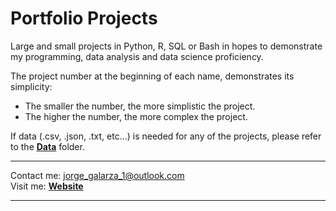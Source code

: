 # Portfolio Projects

Large and small projects in Python, R, SQL or Bash in hopes to demonstrate my programming, data analysis and data science proficiency.  

The project number at the beginning of each name, demonstrates its simplicity:  
  - The smaller the number, the more simplistic the project.
  - The higher the number, the more complex the project.  

If data (.csv, .json, .txt, etc...) is needed for any of the projects, please refer to the [**Data**](https://github.com/jorgegalarza1/Portfolio_Projects/tree/main/Data) folder.

---

Contact me: jorge_galarza_1@outlook.com  
Visit me: [**Website**](http://jorgegalarza1.github.io)

---  


